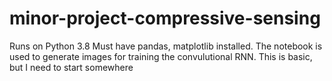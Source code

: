 # minor-project-compressive-sensing
Runs on Python 3.8
Must have pandas, matplotlib installed. 
The notebook is used to generate images for training the convulutional RNN. 
This is basic, but I need to start somewhere 
